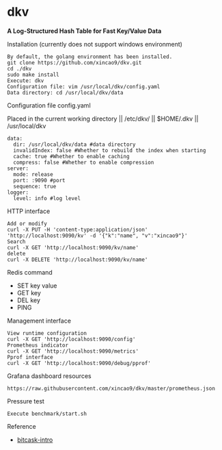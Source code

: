 # dkv

**A Log-Structured Hash Table for Fast Key/Value Data**

Installation (currently does not support windows environment)

```
By default, the golang environment has been installed.
git clone https://github.com/xincao9/dkv.git
cd ./dkv
sudo make install
Execute: dkv
Configuration file: vim /usr/local/dkv/config.yaml
Data directory: cd /usr/local/dkv/data
```

Configuration file config.yaml

Placed in the current working directory || /etc/dkv/ || $HOME/.dkv || /usr/local/dkv

```
data:
  dir: /usr/local/dkv/data #data directory
  invalidIndex: false #Whether to rebuild the index when starting
  cache: true #Whether to enable caching
  compress: false #Whether to enable compression
server:
  mode: release
  port: :9090 #port
  sequence: true
logger:
  level: info #log level
```

HTTP interface

```
Add or modify
curl -X PUT -H 'content-type:application/json' 'http://localhost:9090/kv' -d '{"k":"name", "v":"xincao9"}'
Search
curl -X GET 'http://localhost:9090/kv/name'
delete
curl -X DELETE 'http://localhost:9090/kv/name'
```

Redis command


* SET key value
* GET key
* DEL key
* PING

Management interface

```
View runtime configuration
curl -X GET 'http://localhost:9090/config'
Prometheus indicator
curl -X GET 'http://localhost:9090/metrics'
Pprof interface
curl -X GET 'http://localhost:9090/debug/pprof'
```

Grafana dashboard resources

```
https://raw.githubusercontent.com/xincao9/dkv/master/prometheus.json
```

Pressure test

```
Execute benchmark/start.sh
```

Reference

* [bitcask-intro](https://github.com/xincao9/dkv/blob/master/bitcask-intro.pdf)